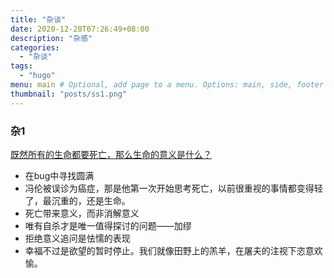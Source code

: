 ```yaml
---
title: "杂谈"
date: 2020-12-20T07:26:49+08:00
description: "杂感"
categories:
  - "杂谈"
tags:
  - "hugo"
menu: main # Optional, add page to a menu. Options: main, side, footer
thumbnail: "posts/ss1.png"
---
```


### 杂1
[既然所有的生命都要死亡，那么生命的意义是什么？](https://www.zhihu.com/question/288017836)
  - 在bug中寻找圆满
  - 冯伦被误诊为癌症，那是他第一次开始思考死亡，以前很重视的事情都变得轻了，最沉重的，还是生命。
  - 死亡带来意义，而非消解意义
  - 唯有自杀才是唯一值得探讨的问题——加缪
  - 拒绝意义追问是怯懦的表现
  - 幸福不过是欲望的暂时停止。我们就像田野上的羔羊，在屠夫的注视下恣意欢愉。
